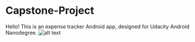 # Capstone-Project
Hello! This is an expense tracker Android app, designed for Udacity Android Nanodegree.
![alt text](http://1onjea25cyhx3uvxgs4vu325.wpengine.netdna-cdn.com/wp-content/uploads/2015/05/AND_BLOG-Sebastian_1200x628.jpg "Udacity Nanodegree")